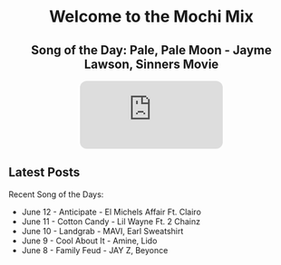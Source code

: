 <div style="text-align: center">
  <h1>Welcome to the Mochi Mix</h1>
</div>

<div style="text-align: center">
  <h2>Song of the Day: 
    Pale, Pale Moon - Jayme Lawson, Sinners Movie </h2>
<iframe style="border-radius:12px" src="https://open.spotify.com/embed/track/3gpofCUBcNhtLy2mN0ioE5?utm_source=generator" width="50%" height="120" frameBorder="0" allowfullscreen="" allow="autoplay; clipboard-write; encrypted-media; fullscreen; picture-in-picture" loading="lazy"></iframe>
</div>

## Latest Posts
Recent Song of the Days:
<ul>
  <p style="color: #9370db;">
<li> June 12 - Anticipate - El Michels Affair Ft. Clairo </li>
<li> June 11 -  Cotton Candy - Lil Wayne Ft. 2 Chainz </li>
<li> June 10 - Landgrab - MAVI, Earl Sweatshirt</li>
<li> June 9 - Cool About It - Amine, Lido </li>
<li> June 8 - Family Feud - JAY Z, Beyonce</li>
</p>
</ul>
